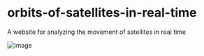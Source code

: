 # orbits-of-satellites-in-real-time
A website for analyzing the movement of satellites in real time

![image](https://github.com/user-attachments/assets/953f7b66-8b7b-4039-b994-6f5324878ecb)
